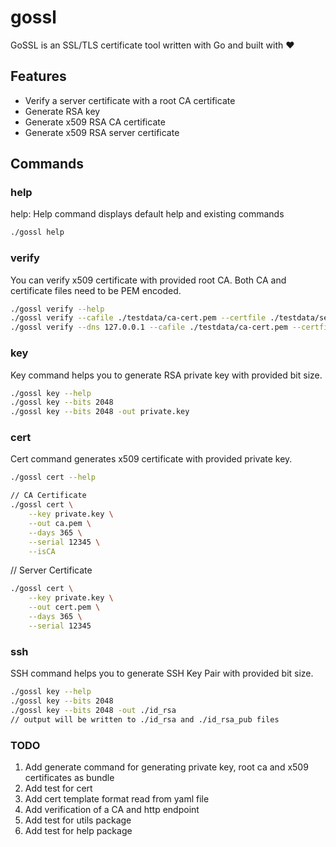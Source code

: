 # gossl

GoSSL is an SSL/TLS certificate tool written with Go and built with ❤️

## Features
- Verify a server certificate with a root CA certificate
- Generate RSA key
- Generate x509 RSA CA certificate
- Generate x509 RSA server certificate

## Commands
### help
help: Help command displays default help and existing commands
```bash
./gossl help
```

### verify
You can verify x509 certificate with provided root CA. Both CA and certificate files need to be PEM encoded.

```bash
./gossl verify --help
./gossl verify --cafile ./testdata/ca-cert.pem --certfile ./testdata/server-cert.pem
./gossl verify --dns 127.0.0.1 --cafile ./testdata/ca-cert.pem --certfile ./testdata/server-cert.pem
```

### key
Key command helps you to generate RSA private key with provided bit size.

```bash
./gossl key --help
./gossl key --bits 2048
./gossl key --bits 2048 -out private.key
```

### cert
Cert command generates x509 certificate with provided private key.

```bash
./gossl cert --help
```
```bash
// CA Certificate
./gossl cert \
    --key private.key \
    --out ca.pem \
    --days 365 \
    --serial 12345 \
    --isCA 
```
// Server Certificate
```bash
./gossl cert \
    --key private.key \
    --out cert.pem \
    --days 365 \
    --serial 12345
```

### ssh
SSH command helps you to generate SSH Key Pair with provided bit size.

```bash
./gossl key --help
./gossl key --bits 2048
./gossl key --bits 2048 -out ./id_rsa
// output will be written to ./id_rsa and ./id_rsa_pub files
```

### TODO
1. Add generate command for generating private key, root ca and x509 certificates as bundle
2. Add test for cert
3. Add cert template format read from yaml file
4. Add verification of a CA and http endpoint
5. Add test for utils package
6. Add test for help package